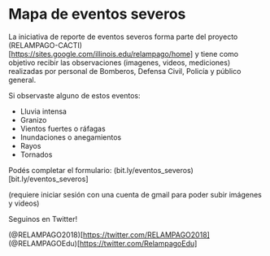# Mapa de eventos severos

La iniciativa de reporte de eventos severos forma parte del proyecto (RELAMPAGO-CACTI)[https://sites.google.com/illinois.edu/relampago/home] y tiene como objetivo recibir las observaciones (imagenes, videos, mediciones) realizadas por personal de Bomberos, Defensa Civil, Policía y público general.

Si observaste alguno de estos eventos:

- Lluvia intensa
- Granizo
- Vientos fuertes o ráfagas
- Inundaciones o anegamientos
- Rayos
- Tornados

Podés completar el formulario: (bit.ly/eventos_severos)[bit.ly/eventos_severos]

(requiere iniciar sesión con una cuenta de gmail para poder subir imágenes y videos)

Seguinos en Twitter!

(@RELAMPAGO2018)[https://twitter.com/RELAMPAGO2018]
(@RELAMPAGOEdu)[https://twitter.com/RelampagoEdu]

